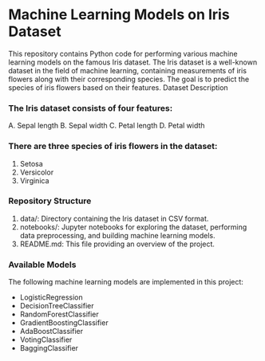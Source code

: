 # Machine Learning Models on Iris Dataset

This repository contains Python code for performing various machine learning models on the famous Iris dataset. The Iris dataset is a well-known dataset in the field of machine learning, containing measurements of iris flowers along with their corresponding species. The goal is to predict the species of iris flowers based on their features.
Dataset Description

### The Iris dataset consists of four features:
A. Sepal length
B. Sepal width
C. Petal length
D. Petal width

### There are three species of iris flowers in the dataset:
1. Setosa
2. Versicolor
3. Virginica

### Repository Structure
1. data/: Directory containing the Iris dataset in CSV format.
2. notebooks/: Jupyter notebooks for exploring the dataset, performing data preprocessing, and building machine learning models.
3. README.md: This file providing an overview of the project.

### Available Models
The following machine learning models are implemented in this project:
* LogisticRegression
* DecisionTreeClassifier
* RandomForestClassifier
* GradientBoostingClassifier
* AdaBoostClassifier
* VotingClassifier
* BaggingClassifier